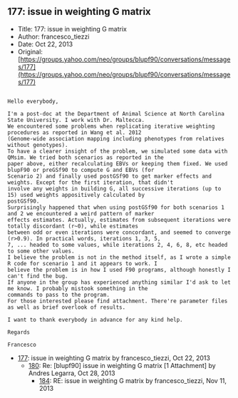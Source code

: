 ## 177: issue in weighting G matrix

- Title: 177: issue in weighting G matrix
- Author: francesco_tiezzi
- Date: Oct 22, 2013
- Original: [https://groups.yahoo.com/neo/groups/blupf90/conversations/messages/177](https://groups.yahoo.com/neo/groups/blupf90/conversations/messages/177)

```

Hello everybody,

I'm a post-doc at the Department of Animal Science at North Carolina State University. I work with Dr. Maltecca.
We encountered some problems when replicating iterative weighting procedures as reported in Wang et al. 2012
(Genome-wide association mapping including phenotypes from relatives without genotypes). 
To have a clearer insight of the problem, we simulated some data with QMsim. We tried both scenarios as reported in the
paper above, either recalculating EBVs or keeping them fixed. We used blupF90 or preGSf90 to compute G and EBVs (for
Scenario 2) and finally used postGSf90 to get marker effects and weights. Except for the first iteration, that didn't
involve any weights in building G, all successive iterations (up to 15) used weights appositively calculated by
postGSf90. 
Surprisingly happened that when using postGSf90 for both scenarios 1 and 2 we encountered a weird pattern of marker
effects estimates. Actually, estimates from subsequent iterations were totally discordant (r~0), while estimates
between odd or even iterations were concordant, and seemed to converge (r>0.9). In practical words, iterations 1, 3, 5,
7, ... headed to some values, while iterations 2, 4, 6, 8, etc headed to some other values.
I believe the problem is not in the method itself, as I wrote a simple R code for scenario 1 and it appears to work. I
believe the problem is in how I used F90 programs, although honestly I can't find the bug.
If anyone in the group has experienced anything similar I'd ask to let me know. I probably mistook something in the
commands to pass to the program.
For those interested please find attachment. There're parameter files as well as brief overlook of results.

I want to thank everybody in advance for any kind help.

Regards

Francesco
```

- [177](0177.md): issue in weighting G matrix by francesco_tiezzi, Oct 22, 2013
    - [180](0180.md): Re: [blupf90] issue in weighting G matrix [1 Attachment] by Andres Legarra, Oct 28, 2013
        - [184](0184.md): RE: issue in weighting G matrix by francesco_tiezzi, Nov 11, 2013
